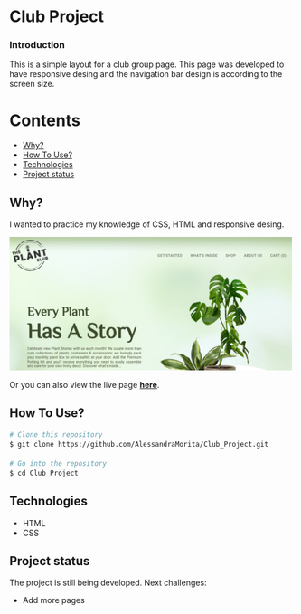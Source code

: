 # Club Project
### Introduction

This is a simple layout for a club group page. This page was developed to have responsive desing and the navigation bar design is according to the screen size.

Contents
========

 * [Why?](#why)
 * [How To Use?](#how-to-use)
 * [Technologies](#technologies)
 * [Project status](#project-status)

 
 ## Why?
 
 I wanted to practice my knowledge of CSS, HTML and responsive desing.
 
 <a href="https://nutritional-info-94609.firebaseapp.com/" target="_blank">
  <img
    src="./resources/images/homePage.png"
    alt="Club Project Page Image"
    width='500'
  />
</a>

 Or you can also view the live page **[here](https://alessandramorita.github.io/Club_Project/)**.
 
 ## How To Use?
 
 ```bash
# Clone this repository
$ git clone https://github.com/AlessandraMorita/Club_Project.git

# Go into the repository
$ cd Club_Project
```

## Technologies

* HTML
* CSS

## Project status

The project is still being developed. Next challenges:

* Add more pages
